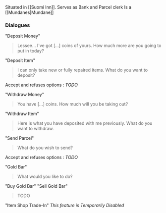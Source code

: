 Situated in [[Suomi Inn]]. Serves as Bank and Parcel clerk
Is a [[Mundanes|Mundane]]

### Dialogues

"Deposit Money"
> Lessee... I've got \[...] coins of yours. How much more are you going to put  in today?

"Deposit Item"
> I can only take new or fully repaired items. What do you want to deposit?

Accept and refuses options : *TODO*

"Withdraw Money"
> You have \[...] coins. How much will you be taking out?

"Withdraw Item"
> Here is what you have deposited with me previously. What do you want to withdraw.

"Send Parcel"
> What do you wish to send?

Accept and refuses options : *TODO*

"Gold Bar"
> What would you like to do?

"Buy Gold Bar"
"Sell Gold Bar"
> TODO

"Item Shop Trade-In"
*This feature is Temporarily Disabled*
